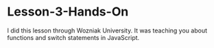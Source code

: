 # Lesson-3-Hands-On
I did this lesson through Wozniak University. It was teaching you about functions and switch statements in JavaScript.

